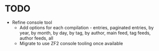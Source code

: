 TODO
====

* Refine console tool
  * Add options for each compilation - entries, paginated entries, by year, by
    month, by day, by tag, by author, main feed, tag feeds, author feeds, all
  * Migrate to use ZF2 console tooling once available
